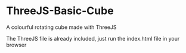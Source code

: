 # ThreeJS-Basic-Cube
A colourful rotating cube made with ThreeJS  

The ThreeJS file is already included, just run the index.html file in your browser

